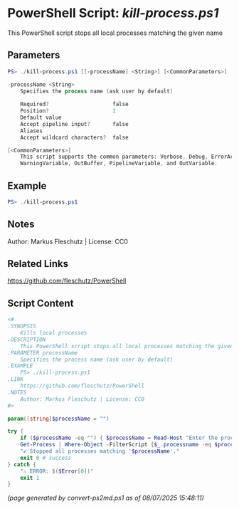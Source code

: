 PowerShell Script: *kill-process.ps1*
===================================

This PowerShell script stops all local processes matching the given name

Parameters
----------
```powershell
PS> ./kill-process.ps1 [[-processName] <String>] [<CommonParameters>]

-processName <String>
    Specifies the process name (ask user by default)
    
    Required?                    false
    Position?                    1
    Default value                
    Accept pipeline input?       false
    Aliases                      
    Accept wildcard characters?  false

[<CommonParameters>]
    This script supports the common parameters: Verbose, Debug, ErrorAction, ErrorVariable, WarningAction, 
    WarningVariable, OutBuffer, PipelineVariable, and OutVariable.
```

Example
-------
```powershell
PS> ./kill-process.ps1

```

Notes
-----
Author: Markus Fleschutz | License: CC0

Related Links
-------------
https://github.com/fleschutz/PowerShell

Script Content
--------------
```powershell
<#
.SYNOPSIS
	Kills local processes
.DESCRIPTION
	This PowerShell script stops all local processes matching the given name
.PARAMETER processName
	Specifies the process name (ask user by default)
.EXAMPLE
	PS> ./kill-process.ps1
.LINK
	https://github.com/fleschutz/PowerShell
.NOTES
	Author: Markus Fleschutz | License: CC0
#>

param([string]$processName = "")

try {
	if ($processName -eq "") { $processName = Read-Host "Enter the process name" }
	Get-Process | Where-Object -FilterScript {$_.processname -eq $processName} | Select-Object id | Stop-Process
	"✔️ Stopped all processes matching '$processName'."
	exit 0 # success
} catch {
	"⚠️ ERROR: $($Error[0])"
	exit 1
}
```

*(page generated by convert-ps2md.ps1 as of 08/07/2025 15:48:11)*
